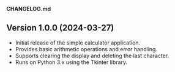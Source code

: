 **CHANGELOG.md**

## Version 1.0.0 (2024-03-27)

- Initial release of the simple calculator application.
- Provides basic arithmetic operations and error handling.
- Supports clearing the display and deleting the last character.
- Runs on Python 3.x using the Tkinter library.